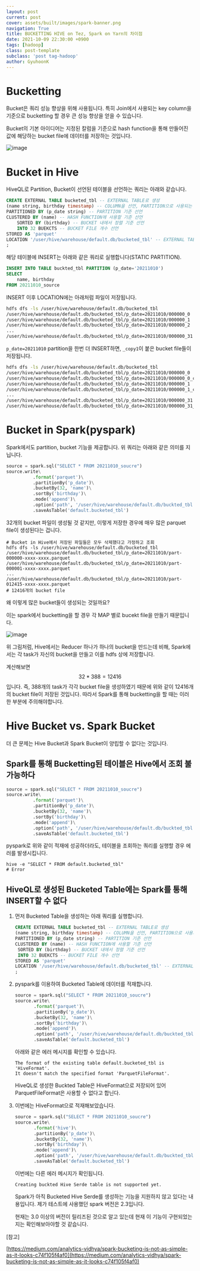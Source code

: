 ```yaml
---
layout: post
current: post
cover: assets/built/images/spark-banner.png
navigation: True
title: BUCKETTING HIVE on Tez, Spark on Yarn의 차이점
date: 2021-10-09 22:30:00 +0900
tags: [hadoop]
class: post-template
subclass: 'post tag-hadoop'
author: GyuhoonK
---
```


# Bucketting

Bucket은 쿼리 성능 향상을 위해 사용됩니다. 특히 Join에서 사용되는 key column을 기준으로 bucketting 할 경우 큰 성능 향상을 얻을 수 있습니다.

Bucket의 기본 아이디어는 지정된 칼럼을 기준으로 hash function을 통해 만들어진 값에 해당하는 bucket file에 데이터를 저장하는 것입니다.

![image](../../assets/built/images/bucketing-in-hive.png)





# Bucket in Hive

HiveQL로 Partition, Bucket이 선언된 테이블을 선언하는 쿼리는 아래와 같습니다.

```sql
CREATE EXTERNAL TABLE bucketed_tbl -- EXTERNAL TABLE로 생성
(name string, birthday timestamp) -- COLUMN을 선언, PARTITION으로 사용되는 COLUMN은 제외함
PARTITIONED BY (p_date string) -- PARTITION 기준 선언
CLUSTERED BY (name) -- HASH FUNCTION에 사용할 기준 선언
	SORTED BY (birthday) -- BUCKET 내에서 정렬 기준 선언
	INTO 32 BUEKCTS -- BUCKET FILE 개수 선언
STORED AS 'parquet'
LOCATION '/user/hive/warehouse/default.db/bucketed_tbl' -- EXTERNAL TABLE의 저장 위치
;
```

해당 테이블에 INSERT는 아래와 같은 쿼리로 실행합니다(STATIC PARTITION).

```sql
INSERT INTO TABLE buckted_tbl PARTITION (p_date='20211010')
SELECT 
	name, birthday
FROM 20211010_source
```

INSERT 이후 LOCATION에는 아래처럼 파일이 저장됩니다.

```sh
hdfs dfs -ls /user/hive/warehouse/default.db/bucketed_tbl
/user/hive/warehouse/default.db/bucketed_tbl/p_date=20211010/000000_0
/user/hive/warehouse/default.db/bucketed_tbl/p_date=20211010/000000_1
/user/hive/warehouse/default.db/bucketed_tbl/p_date=20211010/000000_2
...
/user/hive/warehouse/default.db/bucketed_tbl/p_date=20211010/000000_31
```

`p_date=20211010` partition을 한번 더 INSERT하면, `_copy1`이 붙은 bucket file들이 저장됩니다.

```sh
hdfs dfs -ls /user/hive/warehouse/default.db/bucketed_tbl
/user/hive/warehouse/default.db/bucketed_tbl/p_date=20211010/000000_0
/user/hive/warehouse/default.db/bucketed_tbl/p_date=20211010/000000_0_copy_1
/user/hive/warehouse/default.db/bucketed_tbl/p_date=20211010/000000_1
/user/hive/warehouse/default.db/bucketed_tbl/p_date=20211010/000000_1_copy_1
...
/user/hive/warehouse/default.db/bucketed_tbl/p_date=20211010/000000_31
/user/hive/warehouse/default.db/bucketed_tbl/p_date=20211010/000000_31_copy_1
```



# Bucket in Spark(pyspark)

Spark에서도 partition, bucket 기능을 제공합니다. 위 쿼리는 아래와 같은 의미를 지닙니다.

```python
source = spark.sql("SELECT * FROM 20211010_soucre")
source.write\
		  .format('parquet')\
		  .partitionBy('p_date')\
		  .bucketBy(32, 'name')\
		  .sortBy('birthday')\
		  .mode('append')\
		  .option('path', '/user/hive/warehouse/default.db/buckted_tbl')\
		  .saveAsTable('default.bucketed_tbl')
```

32개의 bucket 파일이 생성될 것 같지만, 이렇게 저장한 경우에 매우 많은 parquet file이 생성된다는 겁니다.

```shell
# Bucket in Hive에서 저장된 파일들은 모두 삭제했다고 가정하고 조회
hdfs dfs -ls /user/hive/warehouse/default.db/bucketed_tbl
/user/hive/warehouse/default.db/bucketed_tbl/p_date=20211010/part-000000-xxxx-xxxx.parquet
/user/hive/warehouse/default.db/bucketed_tbl/p_date=20211010/part-000001-xxxx-xxxx.parquet
...
/user/hive/warehouse/default.db/bucketed_tbl/p_date=20211010/part-012415-xxxx-xxxx.parquet
# 12416개의 bucket file
```

왜 이렇게 많은 bucket들이 생성되는 것일까요? 

이는 spark에서 bucketting을 할 경우 각 MAP 별로 bucekt file을 만들기 때문입니다.

![image](../../assets/built/images/hive-spark-bucket.png)

위 그림처럼, Hive에서는 Reducer 하나가 하나의 bucket을 만드는데 비해, Spark에서는 각 task가 자신의 bucket을 만들고 이를 hdfs 상에 저장합니다.

계산해보면 $$32 * 388 = 12416$$입니다. 즉, 388개의 task가 각각 bucket file을 생성하였기 때문에 위와 같이 12416개의 bucket file이 저장된 것입니다. 따라서 Spark를 통해 bucketting을 할 때는 이러한 부분에 주의해야합니다.



#  Hive Bucket vs. Spark Bucket

더 큰 문제는 Hive Bucket과 Spark Bucket이 양립할 수 없다는 것입니다.

## Spark를 통해 Bucketting된 테이블은 Hive에서 조회 불가능하다

```python
source = spark.sql("SELECT * FROM 20211010_soucre")
source.write\
		  .format('parquet')\
		  .partitionBy('p_date')\
		  .bucketBy(32, 'name')\
		  .sortBy('birthday')\
		  .mode('append')\
		  .option('path', '/user/hive/warehouse/default.db/buckted_tbl')\
		  .saveAsTable('default.bucketed_tbl')
```

pyspark로 위와 같이 적재에 성공하더라도, 테이블을 조회하는 쿼리를 실행할 경우 에러를 발생시킵니다.

```shell
hive -e "SELECT * FROM default.bucketed_tbl"
# Error
```



## HiveQL로 생성된 Bucketed Table에는 Spark를 통해 INSERT할 수 없다

1. 먼저 Bucketed Table을 생성하는 아래 쿼리를 실행합니다.

   

   ```sql
   CREATE EXTERNAL TABLE bucketed_tbl -- EXTERNAL TABLE로 생성
   (name string, birthday timestamp) -- COLUMN을 선언, PARTITION으로 사용되는 COLUMN은 제외함
   PARTITIONED BY (p_date string) -- PARTITION 기준 선언
   CLUSTERED BY (name) -- HASH FUNCTION에 사용할 기준 선언
   	SORTED BY (birthday) -- BUCKET 내에서 정렬 기준 선언
   	INTO 32 BUEKCTS -- BUCKET FILE 개수 선언
   STORED AS 'parquet'
   LOCATION '/user/hive/warehouse/default.db/bucketed_tbl' -- EXTERNAL TABLE의 저장 위치
   ;
   ```

2. pyspark를 이용하여 Bucketed Table에 데이터를 적재합니다.

   ```python
   source = spark.sql("SELECT * FROM 20211010_soucre")
   source.write\
   		  .format('parquet')\
   		  .partitionBy('p_date')\
   		  .bucketBy(32, 'name')\
   		  .sortBy('birthday')\
   		  .mode('append')\
   		  .option('path', '/user/hive/warehouse/default.db/buckted_tbl')\
   		  .saveAsTable('default.bucketed_tbl')
   ```

   아래와 같은 에러 메시지를 확인할 수 있습니다.

   ```
   The format of the existing table default.bucketed_tbl is 'HiveFormat'.
   It doesn't match the specified format 'ParquetFileFormat'.
   ```

   HiveQL로 생성한 Buckted Table은 HiveFormat으로 저장되어 있어 ParquetFileFormat은 사용할 수 없다고 합닌다.

3. 이번에는 HiveFormat으로 적재해보았습니다.

   ```python
   source = spark.sql("SELECT * FROM 20211010_soucre")
   source.write\
   		  .format('hive')\
   		  .partitionBy('p_date')\
   		  .bucketBy(32, 'name')\
   		  .sortBy('birthday')\
   		  .mode('append')\
   		  .option('path', '/user/hive/warehouse/default.db/buckted_tbl')\
   		  .saveAsTable('default.bucketed_tbl')
   ```

   이번에는 다른 에러 메시지가 확인됩니다.

   ```
   Creating buckted Hive Serde table is not supported yet.
   ```

   Spark가 아직 Bucketed Hive Serde를 생성하는 기능을 지원하지 않고 있다는 내용입니다. 제가 테스트에 사용했던 spark 버전은 2.3입니다.

   현재는 3.0 이상의 버전이 릴리즈된 것으로 알고 있는데 현재 이 기능이 구현되었는지는 확인해보아야할 것 같습니다.

[참고]

[https://medium.com/analytics-vidhya/spark-bucketing-is-not-as-simple-as-it-looks-c74f105f4af0](https://medium.com/analytics-vidhya/spark-bucketing-is-not-as-simple-as-it-looks-c74f105f4af0)